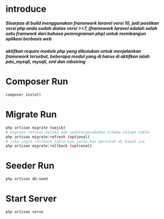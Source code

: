 # introduce

<h5>SIsarpas di build menggunakan framework laravel versi 10, jadi pastikan versi php anda sudah diatas versi >=7, (framework laravel adalah salah satu framwork dari bahasa pemrograman php) untuk membangun aplikasi berbasis web</h5>

<h5>
aktifkan require module php yang dibutukan untuk menjalankan framework tersebut, beberapa modul yang di harus di aktifkan ialah pdo_mysqli, mysqli, xml  dan mbstring 
</h5>

# Composer Run

```Bash
composer install
```

# Migrate Run

```Bash
php artisan migrate (wajib)
# migrate refresh ketika ada update/perubahan schema column table
php artisan migrate:refresh (optional)
# jika ingin rollback table nya jalan kan perintah di bawah ini
php artisan migrate:rollback (optional)

```

# Seeder Run

```Bash
php artisan db:seed
```

# Start Server

```Bash
php artisan serve
```
